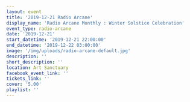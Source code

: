 ```yaml
---
layout: event
title: '2019-12-21 Radio Arcane'
display_name: 'Radio Arcane Monthly : Winter Solstice Celebration'
event_type: radio-arcane
date: '2019-12-21'
start_datetime: '2019-12-21 22:00:00'
end_datetime: '2019-12-22 03:00:00'
image: '/img/uploads/radio-arcane-default.jpg'
description: ''
short_description: ''
location: Art Sanctuary
facebook_event_link: ''
tickets_link: ''
cover: '5.00'
playlist: ''
---
```


